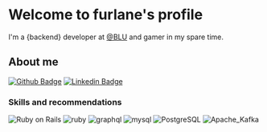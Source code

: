 # Welcome to furlane's profile
I'm a {backend} developer at [@BLU](https://www.linkedin.com/company/useblu) and gamer in my spare time.

## About me
[![Github Badge](https://img.shields.io/badge/-Github-000?style=flat-square&logo=Github&logoColor=white&link=https://github.com/AndersonFurlane)](https://github.com/AndersonFurlane)
[![Linkedin Badge](https://img.shields.io/badge/-LinkedIn-blue?style=flat-square&logo=Linkedin&logoColor=white&link=https://www.linkedin.com/in/furlane/)](https://www.linkedin.com/in/furlane/)

### Skills and recommendations
![Ruby on Rails](https://img.shields.io/badge/Ruby_on_Rails-CC0000?style=for-the-badge&logo=ruby-on-rails&logoColor=white)
![ruby](https://img.shields.io/badge/Ruby-CC342D?style=for-the-badge&logo=ruby&logoColor=white)
![graphql](https://img.shields.io/badge/GraphQl-E10098?style=for-the-badge&logo=graphql&logoColor=white)
![mysql](https://img.shields.io/badge/MySQL-005C84?style=for-the-badge&logo=mysql&logoColor=white)
![PostgreSQL](https://img.shields.io/badge/PostgreSQL-316192?style=for-the-badge&logo=postgresql&logoColor=white)
![Apache_Kafka](https://img.shields.io/badge/Apache_Kafka-231F20?style=for-the-badge&logo=apache-kafka&logoColor=white)

<!--
**AndersonFurlane/AndersonFurlane** is a ✨ _special_ ✨ repository because its `README.md` (this file) appears on your GitHub profile.

Here are some ideas to get you started:

- 🔭 I’m currently working on ...
- 🌱 I’m currently learning ...
- 👯 I’m looking to collaborate on ...
- 🤔 I’m looking for help with ...
- 💬 Ask me about ...
- 📫 How to reach me: ...
- 😄 Pronouns: ...
- ⚡ Fun fact: ...
-->
